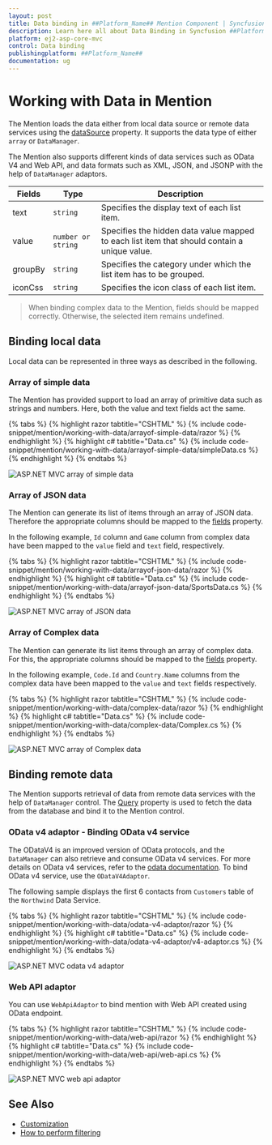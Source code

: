 ```yaml
---
layout: post
title: Data binding in ##Platform_Name## Mention Component | Syncfusion
description: Learn here all about Data Binding in Syncfusion ##Platform_Name## Mention component of Syncfusion Essential JS 2 and more.
platform: ej2-asp-core-mvc
control: Data binding
publishingplatform: ##Platform_Name##
documentation: ug
---
```


# Working with Data in Mention

The Mention loads the data either from local data source or remote data services using the [dataSource](../api/mention/#datasource) property. It supports the data type of  either `array` or `DataManager`.

The Mention also supports different kinds of data services such as OData V4 and Web API, and data formats such as XML, JSON, and JSONP with the help of `DataManager` adaptors.

| Fields | Type | Description |
|------|------|-------------|
| text |  `string` | Specifies the display text of each list item. |
| value |  `number or string` | Specifies the hidden data value mapped to each list item that should contain a unique value. |
| groupBy |  `string` | Specifies the category under which the list item has to be grouped. |
| iconCss |  `string` | Specifies the icon class of each list item. |

> When binding complex data to the Mention, fields should be mapped correctly. Otherwise, the selected item remains undefined.

## Binding local data

Local data can be represented in three ways as described in the following.

### Array of simple data

The Mention has provided support to load an array of primitive data such as strings and numbers. Here, both the value and text fields act the same.

{% tabs %}
{% highlight razor tabtitle="CSHTML" %}
{% include code-snippet/mention/working-with-data/arrayof-simple-data/razor %}
{% endhighlight %}
{% highlight c# tabtitle="Data.cs" %}
{% include code-snippet/mention/working-with-data/arrayof-simple-data/simpleData.cs %}
{% endhighlight %}
{% endtabs %}

![ASP.NET MVC array of simple data](./images/asp-core-mvc-mention-simple-data.png)

### Array of JSON data

The Mention can generate its list of items through an array of JSON data. Therefore the appropriate columns should be mapped to the [fields](../api/mention/#fields) property.

In the following example, `Id` column and `Game` column from complex data have been mapped to the `value` field and `text` field, respectively.

{% tabs %}
{% highlight razor tabtitle="CSHTML" %}
{% include code-snippet/mention/working-with-data/arrayof-json-data/razor %}
{% endhighlight %}
{% highlight c# tabtitle="Data.cs" %}
{% include code-snippet/mention/working-with-data/arrayof-json-data/SportsData.cs %}
{% endhighlight %}
{% endtabs %}

![ASP.NET MVC array of JSON data](./images/asp-core-mvc-mention-json-data.png)

### Array of Complex data

The Mention can generate its list items through an array of complex data. For this, the appropriate columns should be mapped to the [fields](../api/mention/#fields) property.

In the following example, `Code.Id` and `Country.Name` columns from the complex data have been mapped to the `value` and `text` fields respectively.

{% tabs %}
{% highlight razor tabtitle="CSHTML" %}
{% include code-snippet/mention/working-with-data/complex-data/razor %}
{% endhighlight %}
{% highlight c# tabtitle="Data.cs" %}
{% include code-snippet/mention/working-with-data/complex-data/Complex.cs %}
{% endhighlight %}
{% endtabs %}

![ASP.NET MVC array of Complex data](./images/asp-core-mvc-mention-complex-data.png)

## Binding remote data

The Mention supports retrieval of data from remote data services with the help of `DataManager` control. The [Query](../api/mention/#query) property is used to fetch the data from the database and bind it to the Mention control.

### OData v4 adaptor - Binding OData v4 service

The ODataV4 is an improved version of OData protocols, and the `DataManager` can also retrieve and consume OData v4 services. For more details on OData v4 services, refer to the [odata documentation](http://docs.oasis-open.org/odata/odata/v4.0/errata03/os/complete/part1-protocol/odata-v4.0-errata03-os-part1-protocol-complete.html#_Toc453752197). To bind OData v4 service, use the `ODataV4Adaptor`.

The following sample displays the first 6 contacts from `Customers` table of the `Northwind` Data Service.

{% tabs %}
{% highlight razor tabtitle="CSHTML" %}
{% include code-snippet/mention/working-with-data/odata-v4-adaptor/razor %}
{% endhighlight %}
{% highlight c# tabtitle="Data.cs" %}
{% include code-snippet/mention/working-with-data/odata-v4-adaptor/v4-adaptor.cs %}
{% endhighlight %}
{% endtabs %}

![ASP.NET MVC odata v4 adaptor](./images/asp-core-mvc-mention-OData-adaptor.png)

### Web API adaptor

You can use `WebApiAdaptor` to bind mention with Web API created using OData endpoint.

{% tabs %}
{% highlight razor tabtitle="CSHTML" %}
{% include code-snippet/mention/working-with-data/web-api/razor %}
{% endhighlight %}
{% highlight c# tabtitle="Data.cs" %}
{% include code-snippet/mention/working-with-data/web-api/web-api.cs %}
{% endhighlight %}
{% endtabs %}

![ASP.NET MVC web api adaptor](./images/asp-core-mvc-mention-web-adaptor.png)

## See Also

* [Customization](./customization)
* [How to perform filtering](./filtering-data)
